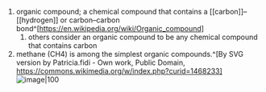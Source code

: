 1. organic compound; a chemical compound that contains a [[carbon]]–[[hydrogen]] or carbon–carbon bond^[https://en.wikipedia.org/wiki/Organic_compound]
	1. others consider an organic compound to be any chemical compound that contains carbon
2. methane (CH4) is among the simplest organic compounds.^[By SVG version by Patricia.fidi - Own work, Public Domain, https://commons.wikimedia.org/w/index.php?curid=1468233]
   ![image|100](https://upload.wikimedia.org/wikipedia/commons/9/92/Methane-2D-stereo.svg)